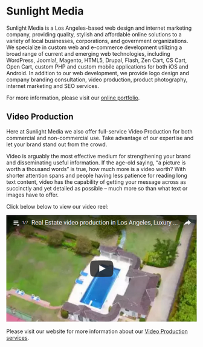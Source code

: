 # Sunlight Media

Sunlight Media is a Los Angeles-based web design and internet marketing company, providing quality, stylish and affordable online solutions to a variety of local businesses, corporations, and government organizations. We specialize in custom web and e-commerce development utilizing a broad range of current and emerging web technologies, including WordPress, Joomla!, Magento, HTML5, Drupal, Flash, Zen Cart, CS Cart, Open Cart, custom PHP and custom mobile applications for both iOS and Android.
In addition to our web development, we provide logo design and company branding consultation, video production, product photography, internet marketing and SEO services.

For more information, please visit our [online portfolio](https://sunlightmedia.org).

## Video Production

Here at Sunlight Media we also offer full-service Video Production for both commercial and non-commercial use. Take advantage of our expertise and let your brand stand out from the crowd.

Video is arguably the most effective medium for strengthening your brand and disseminating useful information. If the age-old saying, “a picture is worth a thousand words” is true, how much more is a video worth? With shorter attention spans and people having less patience for reading long text content, video has the capability of getting your message across as succinctly and yet detailed as possible – much more so than what text or images have to offer.

Click below below to view our video reel:

[![Video Reel](video-reel.png)](https://www.youtube.com/watch?list=PL7NVbO20R1D8WNNYctNALtsDuj8MCoX3Y&v=8GIuKidoYo0 "Sunlight Media Video Reel")

Please visit our website for more information about our [Video Production services](https://sunlightmedia.org/services/video-production-los-angeles/).

